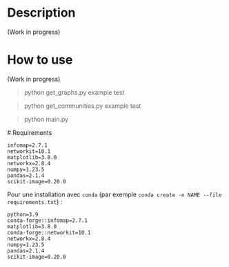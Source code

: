 # Description

(Work in progress)

# How to use

(Work in progress)

> python get_graphs.py example test

> python get_communities.py example test

> python main.py

# Requirements

```
infomap=2.7.1
networkit=10.1
matplotlib=3.8.0 
networkx=2.8.4
numpy=1.23.5
pandas=2.1.4
scikit-image=0.20.0
```
Pour une installation avec `conda` (par exemple `conda create -n NAME --file requirements.txt`) :

```
python=3.9
conda-forge::infomap=2.7.1
matplotlib=3.8.0 
conda-forge::networkit=10.1
networkx=2.8.4
numpy=1.23.5
pandas=2.1.4
scikit-image=0.20.0
```
